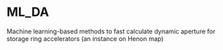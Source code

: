 # ML_DA
Machine learning-based methods to fast calculate dynamic aperture for storage ring accelerators (an instance on Henon map)
